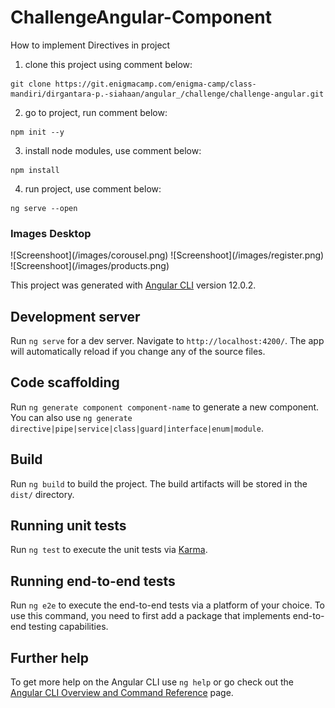 # ChallengeAngular-Component
How to implement Directives in project

1. clone this project using comment below:
```clone
git clone https://git.enigmacamp.com/enigma-camp/class-mandiri/dirgantara-p.-siahaan/angular_/challenge/challenge-angular.git
```
2. go to project, run comment below:
```npm
npm init --y
```
3. install node modules, use comment below:
```npm
npm install
```
4. run project, use comment below:
```ng
ng serve --open
```


### Images Desktop
<p align="col">
![Screenshoot](/images/corousel.png)
![Screenshoot](/images/register.png)
![Screenshoot](/images/products.png)
</p>



This project was generated with [Angular CLI](https://github.com/angular/angular-cli) version 12.0.2.

## Development server

Run `ng serve` for a dev server. Navigate to `http://localhost:4200/`. The app will automatically reload if you change any of the source files.

## Code scaffolding

Run `ng generate component component-name` to generate a new component. You can also use `ng generate directive|pipe|service|class|guard|interface|enum|module`.

## Build

Run `ng build` to build the project. The build artifacts will be stored in the `dist/` directory.

## Running unit tests

Run `ng test` to execute the unit tests via [Karma](https://karma-runner.github.io).

## Running end-to-end tests

Run `ng e2e` to execute the end-to-end tests via a platform of your choice. To use this command, you need to first add a package that implements end-to-end testing capabilities.

## Further help

To get more help on the Angular CLI use `ng help` or go check out the [Angular CLI Overview and Command Reference](https://angular.io/cli) page.
